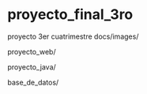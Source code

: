 # proyecto_final_3ro
proyecto 3er cuatrimestre
docs/images/


proyecto_web/








proyecto_java/






base_de_datos/


